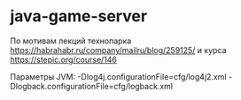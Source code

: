 # java-game-server
По мотивам лекций технопарка
    https://habrahabr.ru/company/mailru/blog/259125/
и курса
    https://stepic.org/course/146

Параметры JVM:
    -Dlog4j.configurationFile=cfg/log4j2.xml
    -Dlogback.configurationFile=cfg/logback.xml